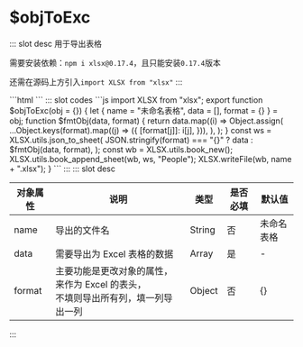 # $objToExc
<ContainerBox title="介绍">
::: slot desc
用于导出表格

需要安装依赖：`npm i xlsx@0.17.4`，且只能安装`0.17.4`版本

还需在源码上方引入`import XLSX from "xlsx"`
:::
</ContainerBox>

<ContainerBox title="基础用法">
```html
<template>
  <button @click="$objToExc">点击导出</button>
</template>
<script>
  import { $objToExc } from "./lib.js";
  export default {
    data() {
      return {
        data = [
          { a: 0, name: '张三', age: 20, b: 0 },
          { a: 1, name: '李四', age: 21, b: 1 },
          { a: 2, name: '王五', age: 22, b: 2 },
        ],
      };
    },
    methods: {
      $objToExc() {
        //将对象的name和age替换为姓名和年龄，在表格内就会展示姓名和年龄的表头，且只会导出姓名和年龄两列，不填则导出所有列
        $objToExc({data:this.data, format:{ name: '姓名', age: '年龄' }});
      },
    },
  };
</script>
```
<ShowCode>
::: slot codes
```js
import XLSX from "xlsx";
export function $objToExc(obj = {}) {
  let { name = "未命名表格", data = [], format = {} } = obj;
  function $fmtObj(data, format) {
    return data.map((i) =>
      Object.assign(
        ...Object.keys(format).map((j) => ({
          [format[j]]: i[j],
        })),
      ),
    );
  }
  const ws = XLSX.utils.json_to_sheet(
    JSON.stringify(format) === "{}" ? data : $fmtObj(data, format),
  );
  const wb = XLSX.utils.book_new();
  XLSX.utils.book_append_sheet(wb, ws, "People");
  XLSX.writeFile(wb, name + ".xlsx");
}
```
:::
</ShowCode>
</ContainerBox>

<ContainerBox title="Params">
::: slot desc

| 对象属性 | 说明                                                         | 类型   | 是否必填 | 默认值     |
| -------- | ------------------------------------------------------------ | ------ | -------- | ---------- |
| name     | 导出的文件名                                                 | String | 否       | 未命名表格 |
| data     | 需要导出为 Excel 表格的数据                                  | Array  | 是       | -          |
| format   | 主要功能是更改对象的属性，来作为 Excel 的表头，<br />不填则导出所有列，填一列导出一列 | Object | 否       | {}         |

:::
</ShowCode>
</ContainerBox>
